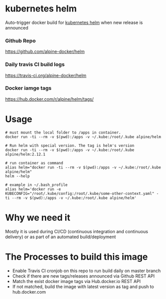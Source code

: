 # kubernetes helm
Auto-trigger docker build for [kubernetes helm](https://github.com/kubernetes/helm) when new release is announced

### Github Repo

https://github.com/alpine-docker/helm

### Daily travis CI build logs

https://travis-ci.org/alpine-docker/helm

### Docker iamge tags

https://hub.docker.com/r/alpine/helm/tags/

# Usage

    # must mount the local folder to /apps in container.
    docker run -ti --rm -v $(pwd):/apps -v ~/.kube:/root/.kube alpine/helm

    # Run helm with special version. The tag is helm's version
    docker run -ti --rm -v $(pwd):/apps -v ~/.kube:/root/.kube alpine/helm:2.12.1

    # run container as command
    alias helm="docker run -ti --rm -v $(pwd):/apps -v ~/.kube:/root/.kube alpine/helm"
    helm --help
    
    # example in ~/.bash_profile
    alias helm='docker run -e KUBECONFIG="/root/.kube/config:/root/.kube/some-other-context.yaml" -ti --rm -v $(pwd):/apps -v ~/.kube:/root/.kube alpine/helm'

# Why we need it

Mostly it is used during CI/CD (continuous integration and continuous delivery) or as part of an automated build/deployment

# The Processes to build this image

* Enable Travis CI cronjob on this repo to run build daily on master branch
* Check if there are new tags/releases announced via Github REST API
* Match the exist docker image tags via Hub.docker.io REST API
* If not matched, build the image with latest version as tag and push to hub.docker.com
